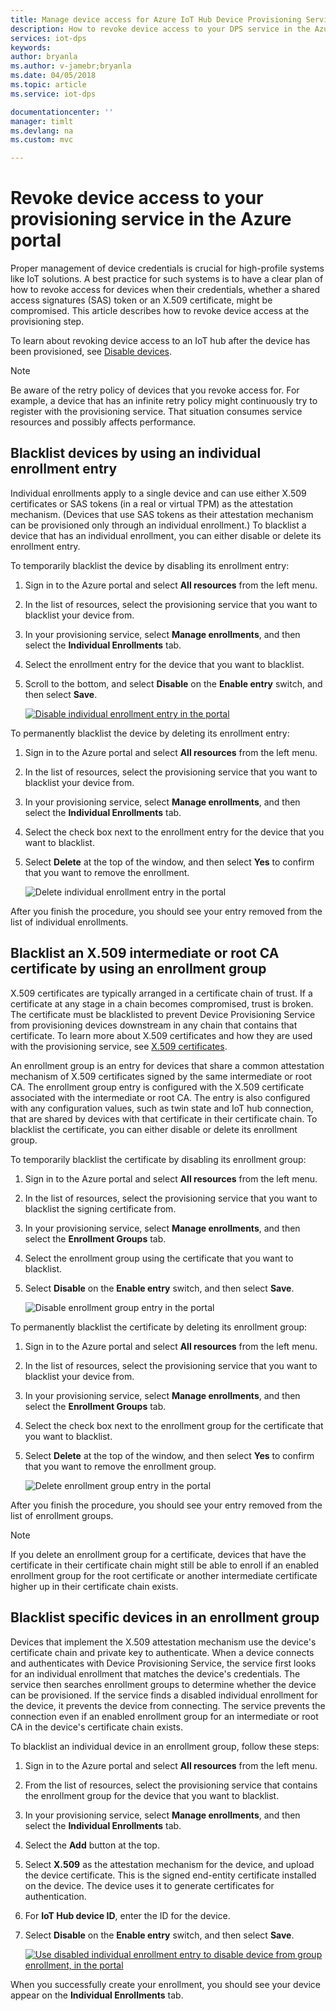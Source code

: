 ```yaml
---
title: Manage device access for Azure IoT Hub Device Provisioning Service | Microsoft Docs
description: How to revoke device access to your DPS service in the Azure Portal
services: iot-dps
keywords: 
author: bryanla
ms.author: v-jamebr;bryanla
ms.date: 04/05/2018
ms.topic: article
ms.service: iot-dps

documentationcenter: ''
manager: timlt
ms.devlang: na
ms.custom: mvc

---
```


# Revoke device access to your provisioning service in the Azure portal

Proper management of device credentials is crucial for high-profile systems like IoT solutions. A best practice for such systems is to have a clear plan of how to revoke access for devices when their credentials, whether a shared access signatures (SAS) token or an X.509 certificate, might be compromised. This article describes how to revoke device access at the provisioning step.

To learn about revoking device access to an IoT hub after the device has been provisioned, see [Disable devices](/azure/iot-hub/iot-hub-devguide-identity-registry.md#disable-devices).

> [!NOTE] 
> Be aware of the retry policy of devices that you revoke access for. For example, a device that has an infinite retry policy might continuously try to register with the provisioning service. That situation consumes service resources and possibly affects performance.

## Blacklist devices by using an individual enrollment entry

Individual enrollments apply to a single device and can use either X.509 certificates or SAS tokens (in a real or virtual TPM) as the attestation mechanism. (Devices that use SAS tokens as their attestation mechanism can be provisioned only through an individual enrollment.) To blacklist a device that has an individual enrollment, you can either disable or delete its enrollment entry. 

To temporarily blacklist the device by disabling its enrollment entry: 

1. Sign in to the Azure portal and select **All resources** from the left menu.
2. In the list of resources, select the provisioning service that you want to blacklist your device from.
3. In your provisioning service, select **Manage enrollments**, and then select the **Individual Enrollments** tab.
4. Select the enrollment entry for the device that you want to blacklist. 
5. Scroll to the bottom, and select **Disable** on the **Enable entry** switch, and then select **Save**.  

   [![Disable individual enrollment entry in the portal](./media/how-to-revoke-device-access-portal/disable-individual-enrollment.png)](./media/how-to-revoke-device-access-portal/disable-individual-enrollment.png#lightbox)  

To permanently blacklist the device by deleting its enrollment entry:

1. Sign in to the Azure portal and select **All resources** from the left menu.
2. In the list of resources, select the provisioning service that you want to blacklist your device from.
3. In your provisioning service, select **Manage enrollments**, and then select the **Individual Enrollments** tab.
4. Select the check box next to the enrollment entry for the device that you want to blacklist. 
5. Select **Delete** at the top of the window, and then select **Yes** to confirm that you want to remove the enrollment. 

   ![Delete individual enrollment entry in the portal](./media/how-to-revoke-device-access-portal/delete-individual-enrollment.png)
    
After you finish the procedure, you should see your entry removed from the list of individual enrollments.  

## Blacklist an X.509 intermediate or root CA certificate by using an enrollment group

X.509 certificates are typically arranged in a certificate chain of trust. If a certificate at any stage in a chain becomes compromised, trust is broken. The certificate must be blacklisted to prevent Device Provisioning Service from provisioning devices downstream in any chain that contains that certificate. To learn more about X.509 certificates and how they are used with the provisioning service, see [X.509 certificates](./concepts-security.md#x509-certificates). 

An enrollment group is an entry for devices that share a common attestation mechanism of X.509 certificates signed by the same intermediate or root CA. The enrollment group entry is configured with the X.509 certificate associated with the intermediate or root CA. The entry is also configured with any configuration values, such as twin state and IoT hub connection, that are shared by devices with that certificate in their certificate chain. To blacklist the certificate, you can either disable or delete its enrollment group.

To temporarily blacklist the certificate by disabling its enrollment group: 

1. Sign in to the Azure portal and select **All resources** from the left menu.
2. In the list of resources, select the provisioning service that you want to blacklist the signing certificate from.
3. In your provisioning service, select **Manage enrollments**, and then select the **Enrollment Groups** tab.
4. Select the enrollment group using the certificate that you want to blacklist.
5. Select **Disable** on the **Enable entry** switch, and then select **Save**.  

   ![Disable enrollment group entry in the portal](./media/how-to-revoke-device-access-portal/disable-enrollment-group.png)

    
To permanently blacklist the certificate by deleting its enrollment group:

1. Sign in to the Azure portal and select **All resources** from the left menu.
2. In the list of resources, select the provisioning service that you want to blacklist your device from.
3. In your provisioning service, select **Manage enrollments**, and then select the **Enrollment Groups** tab.
4. Select the check box next to the enrollment group for the certificate that you want to blacklist. 
5. Select **Delete** at the top of the window, and then select **Yes** to confirm that you want to remove the enrollment group. 

   ![Delete enrollment group entry in the portal](./media/how-to-revoke-device-access-portal/delete-enrollment-group.png)

After you finish the procedure, you should see your entry removed from the list of enrollment groups.  

> [!NOTE]
> If you delete an enrollment group for a certificate, devices that have the certificate in their certificate chain might still be able to enroll if an enabled enrollment group for the root certificate or another intermediate certificate higher up in their certificate chain exists.

## Blacklist specific devices in an enrollment group

Devices that implement the X.509 attestation mechanism use the device's certificate chain and private key to authenticate. When a device connects and authenticates with Device Provisioning Service, the service first looks for an individual enrollment that matches the device's credentials. The service then searches enrollment groups to determine whether the device can be provisioned. If the service finds a disabled individual enrollment for the device, it prevents the device from connecting. The service prevents the connection even if an enabled enrollment group for an intermediate or root CA in the device's certificate chain exists. 

To blacklist an individual device in an enrollment group, follow these steps:

1. Sign in to the Azure portal and select **All resources** from the left menu.
2. From the list of resources, select the provisioning service that contains the enrollment group for the device that you want to blacklist.
3. In your provisioning service, select **Manage enrollments**, and then select the **Individual Enrollments** tab.
4. Select the **Add** button at the top. 
5. Select **X.509** as the attestation mechanism for the device, and upload the device certificate. This is the signed end-entity certificate installed on the device. The device uses it to generate certificates for authentication.
6. For **IoT Hub device ID**, enter the ID for the device. 
7. Select **Disable** on the **Enable entry** switch, and then select **Save**. 

    [![Use disabled individual enrollment entry to disable device from group enrollment, in the portal](./media/how-to-revoke-device-access-portal/disable-individual-enrollment-in-enrollment-group.png)](./media/how-to-revoke-device-access-portal/disable-individual-enrollment-in-enrollment-group.png#lightbox)

When you successfully create your enrollment, you should see your device appear on the **Individual Enrollments** tab.


